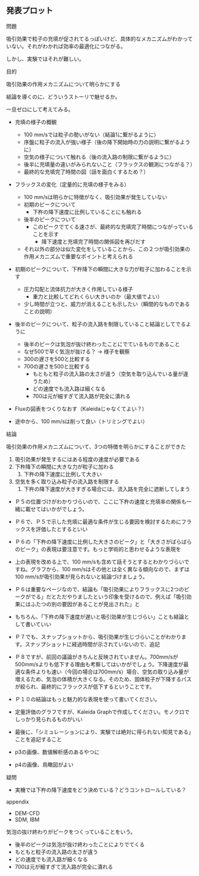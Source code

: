 ## 発表プロット



問題

吸引効果で粒子の充填が促されてるっぽいけど、具体的なメカニズムがわかっていない。それがわかれば効率の最適化につながる。

しかし、実験ではそれが難しい。



目的

吸引効果の作用メカニズムについて明らかにする



結論を導くのに、どういうストーリで魅せるか。

一旦ゼロにして考えてみる。

* 充填の様子の概観
  * 100 mm/sでは粒子の勢いがない（結論1に繋がるように）
  * 序盤に粒子の流入が強い様子（後の降下開始時の力の説明に繋がるように）
  * 空気の様子について触れる（後の流入路の制限に繋がるように）
  * 後半に充填量の違いがみられないこと（フラックスの観測につながる？）
  * 最終的な充填完了時間の図（話を面白くするため？）
* フラックスの変化（定量的に充填の様子をみる）
  * 100 mm/sは明らかに特徴がなく、吸引効果が発生していない
  * 初期のピークについて
    * 下杵の降下速度に比例していることにも触れる
  * 後半のピークについて
    * このピークでてくる速さが、最終的な充填完了時間につながっていることを示す
      * 降下速度と充填完了時間の関係図を再びだす
  * それ以外の部分は似た変化をしていることから、この２つが吸引効果の作用メカニズムで重要なポイントと考えられる
* 初期のピークについて、下杵降下の瞬間に大きな力が粒子に加わることを示す
  * 圧力勾配と流体抗力が大きく作用している様子
    * 重力と比較してどれくらい大きいのか（最大値でよい）
  * 少し時間が立つと、威力が消えることも示したい（瞬間的なものであることの説明）
* 後半のピークについて、粒子の流入路を制限していること結論としてでるように
  * 後半のピークは気泡が抜け終わったことにでているものであること
  * なぜ500で早く気泡が抜ける？ -> 様子を観察
  * 300の遅さを500と比較する
  * 700の遅さを500と比較する
    * もともと粒子の流入路の太さが違う（空気を取り込んでいる量が違うため）
    * どの速度でも流入路は細くなる
    * 700は元が細すぎて流入路が完全に潰れる



* Fluxの図表をつくりなおす（Kaleidaじゃなくてよい？）
* 途中から、100 mm/sは削って良い（トリミングでよい）



結論

吸引効果の作用メカニズムについて、3つの特徴を明らかにすることができた

1. 吸引効果が発生するにはある程度の速度が必要である
2. 下杵降下の瞬間に大きな力が粒子に加わる
   1. 下杵の降下速度に比例して大きい
3. 空気を多く取り込み粒子の流入路を制限する
   1. 下杵の降下速度が大きすぎる場合には、流入路を完全に遮断してしまう





* Ｐ５の位置づけがわかりづらいので、ここに下杵の速度と充填率の関係も一緒に載せてはいかがでしょう。
* Ｐ６で、Ｐ５で示した充填に最適な条件が生じる要因を検討するためにフラックスを評価したとするといい
* Ｐ６の「下杵の降下速度に比例した大きさのピーク」と「大きさがばらばらのピーク」の表現は要注意です。もっと学術的と思わせるような表現を
* 上の表現を改める上で、100 mm/sも含めて話そうとするとわかりづらいですね。グラフから、100 mm/sはその他とは全く異なる傾向なので、まずは100 mm/sが吸引効果が見られないと結論づけましょう。
* Ｐ６は重要なページなので、結論も「吸引効果によりフラックスに2つのピークがでる」だとただやりましたという印象を受けるので、例えば「吸引効果にはふたつの別の要因があることが見出された」と
* もちろん、「下杵の降下速度が遅いと吸引効果が生じづらい」ことも結論として書いていい
* Ｐ７でも、スナップショットから、吸引効果が生じづらいことがわかります。スナップショットに経過時間が示されていないので、追記
* Ｐ８ですが、前回の議論がきちんと反映されていません。700mm/sが500mm/sよりも低下する理由も考察してはいかがでしょう。下降速度が最適な条件よりも速い（今回の場合は700mm/s）場合、空気の取り込み量が増えるため、気泡の体積が大きくなる。そのため、固体粒子が下降するパスが絞られ、最終的にフラックスが低下するということです。
* Ｐ１０の結論はもっと魅力的な表現を使って書いてください。
* 定量評価のグラフですが、Kaleida Graphで作成してください。モノクロでしっかり見られるものがいい

* 最後に、「シミュレーションにより、実験では絶対に得られない知見である」ことを追記すること



* p3の画像、数値解析感のあるやつに
* p4の画像、鳥瞰図がよい



疑問

* 実機では下杵の降下速度をどう決めている？どうコントロールしている？



appendix

* DEM-CFD
* SDM, IBM



気泡の抜け終わりがピークをつくっていることをいう。

- 後半のピークは気泡が抜け終わったことによりでてくる
- もともと粒子の流入路の太さが違う
- どの速度でも流入路が細くなる
- 700は元が細すぎて流入路が完全に潰れる